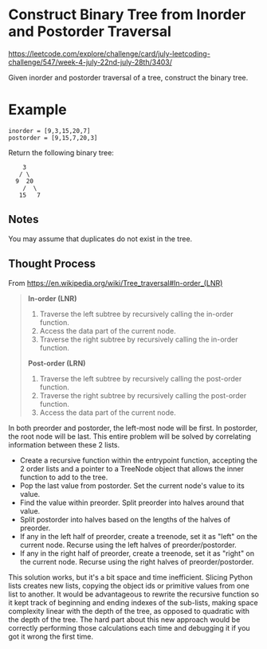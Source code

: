 # Construct Binary Tree from Inorder and Postorder Traversal

https://leetcode.com/explore/challenge/card/july-leetcoding-challenge/547/week-4-july-22nd-july-28th/3403/

Given inorder and postorder traversal of a tree, construct the binary tree.

# Example

```
inorder = [9,3,15,20,7]
postorder = [9,15,7,20,3]
```

Return the following binary tree:

```
    3
   / \
  9  20
    /  \
   15   7
```

## Notes

You may assume that duplicates do not exist in the tree.


## Thought Process

From https://en.wikipedia.org/wiki/Tree_traversal#In-order_(LNR)

> **In-order (LNR)**
> 
> 1. Traverse the left subtree by recursively calling the in-order function.
> 2. Access the data part of the current node.
> 3. Traverse the right subtree by recursively calling the in-order function.
> 
> **Post-order (LRN)**
> 
> 1. Traverse the left subtree by recursively calling the post-order function.
> 2. Traverse the right subtree by recursively calling the post-order function.
> 3. Access the data part of the current node.

In both preorder and postorder, the left-most node will be first. In postorder,
the root node will be last. This entire problem will be solved by correlating
information between these 2 lists.

- Create a recursive function within the entrypoint function, accepting the 2
  order lists and a pointer to a TreeNode object that allows the inner function
  to add to the tree.
- Pop the last value from postorder. Set the current node's value to its value.
- Find the value within preorder. Split preorder into halves around that value.
- Split postorder into halves based on the lengths of the halves of preorder.
- If any in the left half of preorder, create a treenode, set it as "left" on
  the current node. Recurse using the left halves of preorder/postorder.
- If any in the right half of preorder, create a treenode, set it as "right" on
  the current node. Recurse using the right halves of preorder/postorder.

This solution works, but it's a bit space and time inefficient. Slicing Python
lists creates new lists, copying the object ids or primitive values from one
list to another. It would be advantageous to rewrite the recursive function so
it kept track of beginning and ending indexes of the sub-lists, making space
complexity linear with the depth of the tree, as opposed to quadratic with the
depth of the tree. The hard part about this new approach would be correctly
performing those calculations each time and debugging it if you got it wrong the
first time.
